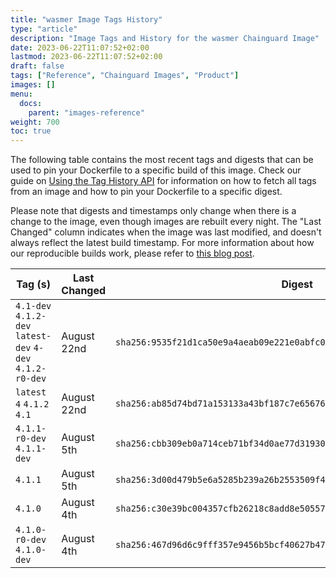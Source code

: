 ```yaml
---
title: "wasmer Image Tags History"
type: "article"
description: "Image Tags and History for the wasmer Chainguard Image"
date: 2023-06-22T11:07:52+02:00
lastmod: 2023-06-22T11:07:52+02:00
draft: false
tags: ["Reference", "Chainguard Images", "Product"]
images: []
menu:
  docs:
    parent: "images-reference"
weight: 700
toc: true
---
```


The following table contains the most recent tags and digests that can be used to pin your Dockerfile to a specific build of this image. Check our guide on [Using the Tag History API](/chainguard/chainguard-images/using-the-tag-history-api/) for information on how to fetch all tags from an image and how to pin your Dockerfile to a specific digest.

Please note that digests and timestamps only change when there is a change to the image, even though images are rebuilt every night. The "Last Changed" column indicates when the image was last modified, and doesn't always reflect the latest build timestamp. For more information about how our reproducible builds work, please refer to [this blog post](https://www.chainguard.dev/unchained/reproducing-chainguards-reproducible-image-builds).

| Tag (s)                                                    | Last Changed | Digest                                                                    |
|------------------------------------------------------------|--------------|---------------------------------------------------------------------------|
|  `4.1-dev` `4.1.2-dev` `latest-dev` `4-dev` `4.1.2-r0-dev` | August 22nd  | `sha256:9535f21d1ca50e9a4aeab09e221e0abfc0ec9deaf9e3a8f648e34407f70fbc44` |
|  `latest` `4` `4.1.2` `4.1`                                | August 22nd  | `sha256:ab85d74bd71a153133a43bf187c7e6567602fefd998d81635697848a3d108bad` |
|  `4.1.1-r0-dev` `4.1.1-dev`                                | August 5th   | `sha256:cbb309eb0a714ceb71bf34d0ae77d31930f9cb7ac00ea246d0e58c1e088826df` |
|  `4.1.1`                                                   | August 5th   | `sha256:3d00d479b5e6a5285b239a26b2553509f4bc6105336527b6feed1ab3086415f8` |
|  `4.1.0`                                                   | August 4th   | `sha256:c30e39bc004357cfb26218c8add8e505578892be87e432f366b1ec7228eac1ce` |
|  `4.1.0-r0-dev` `4.1.0-dev`                                | August 4th   | `sha256:467d96d6c9fff357e9456b5bcf40627b473944d2631fafcb9cad2cb0ef44fa91` |
